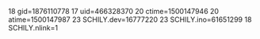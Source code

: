 18 gid=1876110778
17 uid=466328370
20 ctime=1500147946
20 atime=1500147987
23 SCHILY.dev=16777220
23 SCHILY.ino=61651299
18 SCHILY.nlink=1
